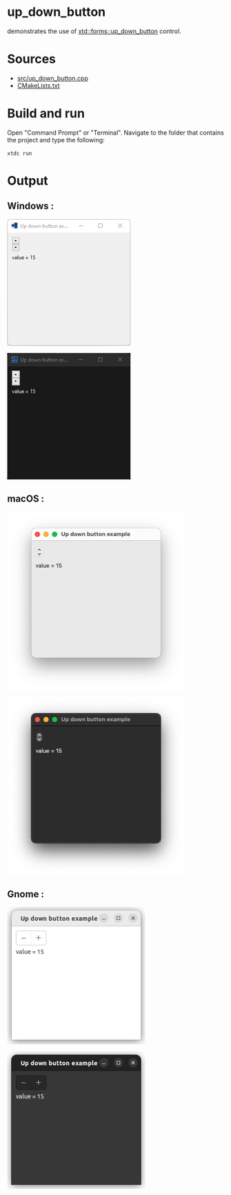 # up_down_button

demonstrates the use of [xtd::forms::up_down_button](../../../../src/xtd.forms/include/xtd/forms/up_down_button.h) control.

# Sources

* [src/up_down_button.cpp](src/up_down_button.cpp)
* [CMakeLists.txt](CMakeLists.txt)

# Build and run

Open "Command Prompt" or "Terminal". Navigate to the folder that contains the project and type the following:

```shell
xtdc run
```

# Output

## Windows :

![Screenshot](../../../../docs/pictures/examples/up_down_button_w.png)

![Screenshot](../../../../docs/pictures/examples/up_down_button_wd.png)

## macOS :

![Screenshot](../../../../docs/pictures/examples/up_down_button_m.png)

![Screenshot](../../../../docs/pictures/examples/up_down_button_md.png)

## Gnome :

![Screenshot](../../../../docs/pictures/examples/up_down_button_g.png)

![Screenshot](../../../../docs/pictures/examples/up_down_button_gd.png)
